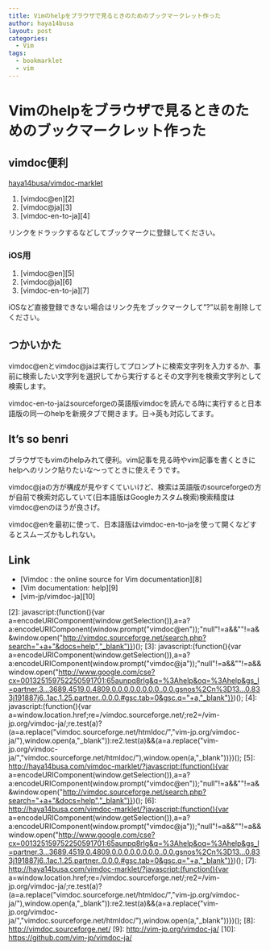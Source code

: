 ```yaml
---
title: Vimのhelpをブラウザで見るときのためのブックマークレット作った
author: haya14busa
layout: post
categories:
  - Vim
tags:
  - bookmarklet
  - vim
---
```

# Vimのhelpをブラウザで見るときのためのブックマークレット作った

## vimdoc便利

[haya14busa/vimdoc-marklet][1]

1.  [vimdoc@en][2]
2.  [vimdoc@ja][3]
3.  [vimdoc-en-to-ja][4]

リンクをドラックするなどしてブックマークに登録してください。

### iOS用

1.  [vimdoc@en][5]
2.  [vimdoc@ja][6]
3.  [vimdoc-en-to-ja][7]

iOSなど直接登録できない場合はリンク先をブックマークして&#8221;?&#8221;以前を削除してください。

## つかいかた

vimdoc@enとvimdoc@jaは実行してプロンプトに検索文字列を入力するか、事前に検索したい文字列を選択してから実行するとその文字列を検索文字列として検索します。

vimdoc-en-to-jaはsourceforgeの英語版vimdocを読んでる時に実行すると日本語版の同一のhelpを新規タブで開きます。日->英も対応してます。

## It&#8217;s so benri

ブラウザでもvimのhelpみれて便利。vim記事を見る時やvim記事を書くときにhelpへのリンク貼りたいな〜ってときに使えそうです。

vimdoc@jaの方が構成が見やすくていいけど、検索は英語版のsourceforgeの方が自前で検索対応していて(日本語版はGoogleカスタム検索)検索精度はvimdoc@enのほうが良さげ。

vimdoc@enを最初に使って、日本語版はvimdoc-en-to-jaを使って開くなどするとスムーズかもしれない。

## Link

*   [Vimdoc : the online source for Vim documentation][8]
*   [Vim documentation: help][9]
*   [vim-jp/vimdoc-ja][10]

 [1]: https://github.com/haya14busa/vimdoc-marklet
 [2]: javascript:(function(){var a=encodeURIComponent(window.getSelection()),a=a?a:encodeURIComponent(window.prompt("vimdoc@en"));"null"!=a&&""!=a&&window.open("http://vimdoc.sourceforge.net/search.php?search="+a+"&docs=help","_blank")})();
 [3]: javascript:(function(){var a=encodeURIComponent(window.getSelection()),a=a?a:encodeURIComponent(window.prompt("vimdoc@ja"));"null"!=a&&""!=a&&window.open("http://www.google.com/cse?cx=001325159752250591701:65aunpq8rlg&q=%3Ahelp&oq=%3Ahelp&gs_l=partner.3...3689.4519.0.4809.0.0.0.0.0.0.0.0..0.0.gsnos%2Cn%3D13...0.833j191887j6..1ac.1.25.partner..0.0.0.#gsc.tab=0&gsc.q="+a,"_blank")})();
 [4]: javascript:(function(){var a=window.location.href;re=/vimdoc.sourceforge.net/;re2=/vim-jp.org\/vimdoc-ja/;re.test(a)?(a=a.replace("vimdoc.sourceforge.net/htmldoc/","vim-jp.org/vimdoc-ja/"),window.open(a,"_blank")):re2.test(a)&&(a=a.replace("vim-jp.org/vimdoc-ja/","vimdoc.sourceforge.net/htmldoc/"),window.open(a,"_blank"))})();
 [5]: http://haya14busa.com/vimdoc-marklet/?javascript:(function(){var a=encodeURIComponent(window.getSelection()),a=a?a:encodeURIComponent(window.prompt("vimdoc@en"));"null"!=a&&""!=a&&window.open("http://vimdoc.sourceforge.net/search.php?search="+a+"&docs=help","_blank")})();
 [6]: http://haya14busa.com/vimdoc-marklet/?javascript:(function(){var a=encodeURIComponent(window.getSelection()),a=a?a:encodeURIComponent(window.prompt("vimdoc@ja"));"null"!=a&&""!=a&&window.open("http://www.google.com/cse?cx=001325159752250591701:65aunpq8rlg&q=%3Ahelp&oq=%3Ahelp&gs_l=partner.3...3689.4519.0.4809.0.0.0.0.0.0.0.0..0.0.gsnos%2Cn%3D13...0.833j191887j6..1ac.1.25.partner..0.0.0.#gsc.tab=0&gsc.q="+a,"_blank")})();
 [7]: http://haya14busa.com/vimdoc-marklet/?javascript:(function(){var a=window.location.href;re=/vimdoc.sourceforge.net/;re2=/vim-jp.org\/vimdoc-ja/;re.test(a)?(a=a.replace("vimdoc.sourceforge.net/htmldoc/","vim-jp.org/vimdoc-ja/"),window.open(a,"_blank")):re2.test(a)&&(a=a.replace("vim-jp.org/vimdoc-ja/","vimdoc.sourceforge.net/htmldoc/"),window.open(a,"_blank"))})();
 [8]: http://vimdoc.sourceforge.net/
 [9]: http://vim-jp.org/vimdoc-ja/
 [10]: https://github.com/vim-jp/vimdoc-ja/
